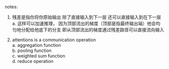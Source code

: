 notes:

1. 残差是指你将你原始输出 除了直接输入到下一层 还可以直接输入到在下一层<br>
    a. 这样可以加速推理， 因为顶部流出的梯度（顶部是指最终输出端）他会均匀地分配给他底下的分支
    即从顶部流出的梯度通过残差路径可以直接流向输入

2. attentions is a communication operation<br>
    a. aggregation function<br>
    b. pooling function<br>
    c. weighted sum function<br>
    d. reduce operation

 

